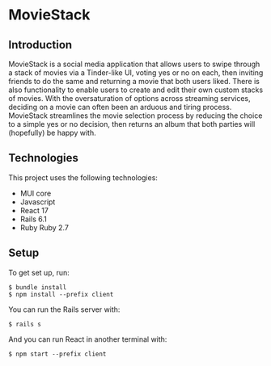 # MovieStack

## Introduction

MovieStack is a social media application that allows users to swipe through a stack of movies via a Tinder-like UI, voting yes or no on each, then inviting friends to do the same and returning a movie that both users liked. There is also functionality to enable users to create and edit their own custom stacks of movies. With the oversaturation of options across streaming services, deciding on a movie can often been an arduous and tiring process. MovieStack streamlines the movie selection process by reducing the choice to a simple yes or no decision, then returns an album that both parties will (hopefully) be happy with.

## Technologies

This project uses the following technologies:
- MUI core
- Javascript
- React 17
- Rails 6.1
- Ruby Ruby 2.7

## Setup

To get set up, run:

```console
$ bundle install
$ npm install --prefix client
```

You can run the Rails server with:

```console
$ rails s
```

And you can run React in another terminal with:

```console
$ npm start --prefix client
```
